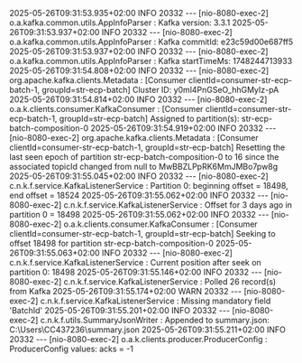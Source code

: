 2025-05-26T09:31:53.935+02:00  INFO 20332 --- [nio-8080-exec-2] o.a.kafka.common.utils.AppInfoParser     : Kafka version: 3.3.1
2025-05-26T09:31:53.937+02:00  INFO 20332 --- [nio-8080-exec-2] o.a.kafka.common.utils.AppInfoParser     : Kafka commitId: e23c59d00e687ff5
2025-05-26T09:31:53.937+02:00  INFO 20332 --- [nio-8080-exec-2] o.a.kafka.common.utils.AppInfoParser     : Kafka startTimeMs: 1748244713933
2025-05-26T09:31:54.808+02:00  INFO 20332 --- [nio-8080-exec-2] org.apache.kafka.clients.Metadata        : [Consumer clientId=consumer-str-ecp-batch-1, groupId=str-ecp-batch] Cluster ID: y0ml4PnGSeO_hhGMyIz-pA
2025-05-26T09:31:54.814+02:00  INFO 20332 --- [nio-8080-exec-2] o.a.k.clients.consumer.KafkaConsumer     : [Consumer clientId=consumer-str-ecp-batch-1, groupId=str-ecp-batch] Assigned to partition(s): str-ecp-batch-composition-0
2025-05-26T09:31:54.919+02:00  INFO 20332 --- [nio-8080-exec-2] org.apache.kafka.clients.Metadata        : [Consumer clientId=consumer-str-ecp-batch-1, groupId=str-ecp-batch] Resetting the last seen epoch of partition str-ecp-batch-composition-0 to 16 since the associated topicId changed from null to MwBBZLPpRK6MmJMBo7pw8g
2025-05-26T09:31:55.045+02:00  INFO 20332 --- [nio-8080-exec-2] c.n.k.f.service.KafkaListenerService     : Partition 0: beginning offset = 18498, end offset = 18524
2025-05-26T09:31:55.062+02:00  INFO 20332 --- [nio-8080-exec-2] c.n.k.f.service.KafkaListenerService     : Offset for 3 days ago in partition 0 = 18498
2025-05-26T09:31:55.062+02:00  INFO 20332 --- [nio-8080-exec-2] o.a.k.clients.consumer.KafkaConsumer     : [Consumer clientId=consumer-str-ecp-batch-1, groupId=str-ecp-batch] Seeking to offset 18498 for partition str-ecp-batch-composition-0
2025-05-26T09:31:55.063+02:00  INFO 20332 --- [nio-8080-exec-2] c.n.k.f.service.KafkaListenerService     : Current position after seek on partition 0: 18498
2025-05-26T09:31:55.146+02:00  INFO 20332 --- [nio-8080-exec-2] c.n.k.f.service.KafkaListenerService     : Polled 26 record(s) from Kafka
2025-05-26T09:31:55.174+02:00  WARN 20332 --- [nio-8080-exec-2] c.n.k.f.service.KafkaListenerService     : Missing mandatory field 'BatchId'
2025-05-26T09:31:55.201+02:00  INFO 20332 --- [nio-8080-exec-2] c.n.k.f.utils.SummaryJsonWriter          : Appended to summary.json: C:\Users\CC437236\summary.json
2025-05-26T09:31:55.211+02:00  INFO 20332 --- [nio-8080-exec-2] o.a.k.clients.producer.ProducerConfig    : ProducerConfig values: 
	acks = -1
